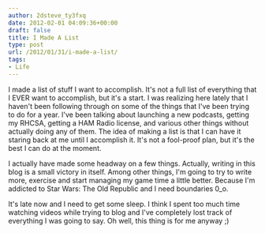 ```yaml
---
author: 2dsteve_ty3fxq
date: 2012-02-01 04:09:36+00:00
draft: false
title: I Made A List
type: post
url: /2012/01/31/i-made-a-list/
tags:
- Life
---
```


I made a list of stuff I want to accomplish. It's not a full list of everything that I EVER want to accomplish, but it's a start. I was realizing here lately that I haven't been following through on some of the things that I've been trying to do for a year. I've been talking about launching a new podcasts, getting my RHCSA, getting a HAM Radio license, and various other things without actually doing any of them. The idea of making a list is that I can have it staring back at me until I accomplish it. It's not a fool-proof plan, but it's the best I can do at the moment.

I actually have made some headway on a few things. Actually, writing in this blog is a small victory in itself. Among other things, I'm going to try to write more, exercise and start managing my game time a little better. Because I'm addicted to Star Wars: The Old Republic and I need boundaries 0_o.

It's late now and I need to get some sleep. I think I spent too much time watching videos while trying to blog and I've completely lost track of everything I was going to say. Oh well, this thing is for me anyway ;)
